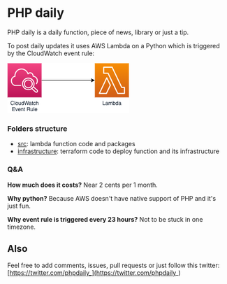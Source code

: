 # PHP daily

PHP daily is a daily function, piece of news, library or just a tip. 

To post daily updates it uses AWS Lambda on a Python which is triggered by the CloudWatch event rule: 

![Resources scheme](./resources.png)

### Folders structure

- [src](./src): lambda function code and packages
- [infrastructure](./infrastructure): terraform code to deploy function and its infrastructure 

### Q&A

**How much does it costs?** Near 2 cents per 1 month.

**Why python?** Because AWS doesn't have native support of PHP and it's just fun.

**Why event rule is triggered every 23 hours?** Not to be stuck in one timezone. 

## Also

Feel free to add comments, issues, pull requests or just follow this twitter:  
[https://twitter.com/phpdaily_](https://twitter.com/phpdaily_)
